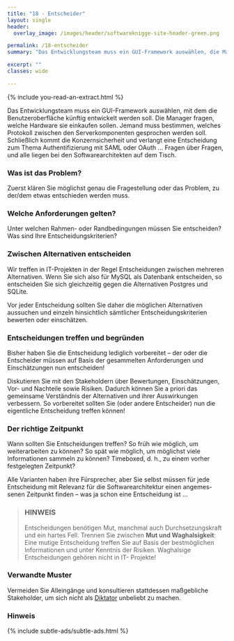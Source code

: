 ```yaml
---
title: "18 - Entscheider"
layout: single
header:
  overlay_image: /images/header/softwareknigge-site-header-green.png

permalink: /18-entscheider
summary: "Das Entwicklungsteam muss ein GUI-Framework auswählen, die Manager fragen, welche Hardware sie einkaufen sollen. Jemand muss bestimmen, welches Protokoll zwischen den Serverkomponenten gesprochen wird, und die Konzernsicherheit verlangt eine Entscheidung zum Thema Authentifizierung mit SAML oder OAuth ... Fragen über Fragen, und alle liegen bei den Softwarearchitekten auf dem Tisch."

excerpt: ""
classes: wide

---
```

{% include you-read-an-extract.html %}

Das Entwicklungsteam muss ein GUI-Framework auswählen, mit dem die Benutzeroberfläche künftig entwickelt werden soll. Die Manager fragen, welche Hardware sie einkaufen sollen. Jemand muss bestimmen, welches Protokoll zwischen den Serverkomponenten gesprochen werden soll. Schließlich kommt die Konzernsicherheit und verlangt eine Entscheidung zum Thema Authentifizierung mit SAML oder OAuth ... Fragen über Fragen, und alle liegen bei den Softwarearchitekten auf dem Tisch.


### Was ist das Problem?
Zuerst klären Sie möglichst genau die Fragestellung oder das Problem, zu der/dem etwas entschieden werden muss.

### Welche Anforderungen gelten?
Unter welchen Rahmen- oder Randbedingungen müssen Sie entscheiden? Was sind Ihre Entscheidungskriterien?

### Zwischen Alternativen entscheiden
Wir treffen in IT-Projekten in der Regel Entscheidungen zwischen mehreren Alternativen. Wenn Sie sich also für MySQL als Datenbank entscheiden,
so entscheiden Sie sich gleichzeitig gegen die Alternativen Postgres und SQLite.

Vor jeder Entscheidung sollten Sie daher die möglichen Alternativen aussuchen und einzeln hinsichtlich sämtlicher Entscheidungskriterien bewerten oder einschätzen.

### Entscheidungen treffen und begründen
Bisher haben Sie die Entscheidung lediglich vorbereitet – der oder die Entscheider müssen auf Basis der gesammelten Anforderungen und Einschätzungen nun entscheiden!

Diskutieren Sie mit den Stakeholdern über Bewertungen, Einschätzungen, Vor- und Nachteile sowie Risiken. Dadurch können Sie a priori das gemeinsame Verständnis
der Alternativen und ihrer Auswirkungen verbessern. So vorbereitet sollten Sie (oder andere Entscheider) nun die eigentliche Entscheidung treffen können!

### Der richtige Zeitpunkt
Wann sollten Sie Entscheidungen treffen? So früh wie möglich, um weiterarbeiten zu können? So spät wie möglich, um möglichst viele Informationen sammeln zu können? Timeboxed, d. h., zu einem vorher festgelegten Zeitpunkt?

Alle Varianten haben ihre Fürsprecher, aber Sie selbst müssen für jede Entscheidung mit Relevanz für die Softwarearchitektur einen angemes- senen Zeitpunkt finden – was ja schon eine Entscheidung ist ...

>### HINWEIS
>Entscheidungen benötigen Mut, manchmal auch Durchsetzungskraft und ein hartes Fell.
>Trennen Sie zwischen **Mut und Waghalsigkeit**: Eine mutige Entscheidung treffen Sie auf Basis der bestmöglichen Informationen und unter Kenntnis der Risiken.
>Waghalsige Entscheidungen gehören nicht in IT- Projekte!

### Verwandte Muster
Vermeiden Sie Alleingänge und konsultieren stattdessen maßgebliche Stakeholder,
um sich nicht als [Diktator](/05-diktator) unbeliebt zu machen.

### Hinweis
{% include subtle-ads/subtle-ads.html %}
